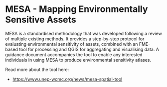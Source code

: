 # MESA - Mapping Environmentally Sensitive Assets
MESA is a standardised methodology that was developed following a review of multiple existing methods. It provides a step-by-step protocol for evaluating environmental sensitivity of assets, combined with an FME-based tool for processing and QGIS for aggregating and visualising data. A guidance document accompanies the tool to enable any interested individuals in using MESA to produce environmental sensitivity atlases.

Read  more about the tool here:
* https://www.unep-wcmc.org/news/mesa-spatial-tool
